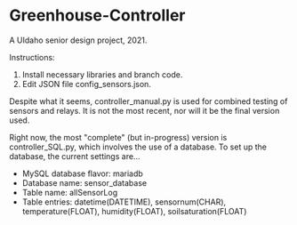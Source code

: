 # Greenhouse-Controller
A UIdaho senior design project, 2021.

Instructions: 
1. Install necessary libraries and branch code.
2. Edit JSON file config_sensors.json. 

Despite what it seems, controller_manual.py is used for combined testing of sensors and relays.
It is not the most recent, nor will it be the final version used.

Right now, the most "complete" (but in-progress) version is controller_SQL.py, which involves the use of a database.
To set up the database, the current settings are...
  - MySQL database flavor: mariadb
  - Database name: sensor_database
  - Table name: allSensorLog
  - Table entries: datetime(DATETIME), sensornum(CHAR), temperature(FLOAT), humidity(FLOAT), soilsaturation(FLOAT)

